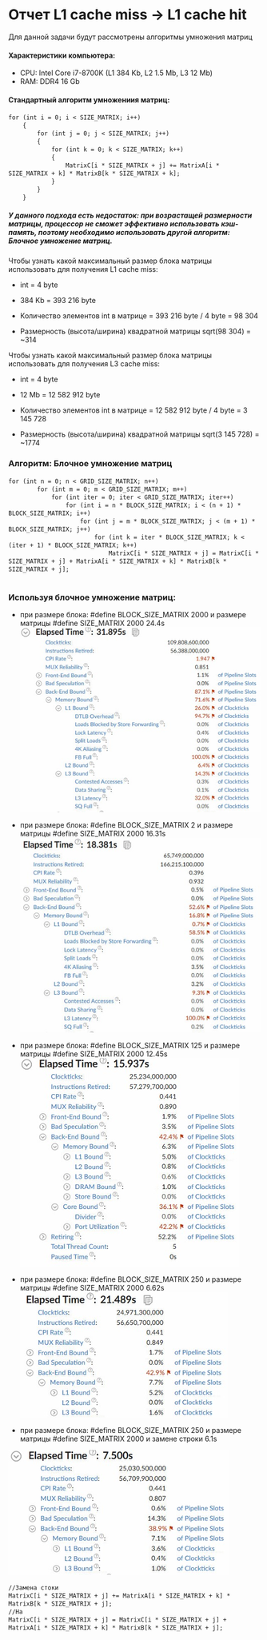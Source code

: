 # Отчет L1 cache miss -> L1 cache hit
Для данной задачи будут рассмотрены алгоритмы умножения матриц
#### Характеристики компьютера:

- CPU: Intel Core i7-8700K (L1	384 Kb, L2	1.5 Mb, L3	12 Mb)
- RAM: DDR4 16 Gb
#### Стандартный алгоритм умножениия матриц:

```с++
for (int i = 0; i < SIZE_MATRIX; i++) 
	{
		for (int j = 0; j < SIZE_MATRIX; j++)
		{
			for (int k = 0; k < SIZE_MATRIX; k++)
			{
				MatrixC[i * SIZE_MATRIX + j] += MatrixA[i * SIZE_MATRIX + k] * MatrixB[k * SIZE_MATRIX + k];
			}
		}
	}
```

##### У данного подхода есть недостаток: при возрастащей размерности матрицы, процессор не сможет эффективно использовать кэш-память, поэтому необходимо использовать другой алгоритм: Блочное умножение матриц.

Чтобы узнать какой максимальный размер блока матрицы использовать для получения L1 cache miss:
* int = 4 byte

* 384 Kb = 393 216 byte

* Количество элементов int в матрице = 393 216 byte / 4 byte = 98 304

* Размерность (высота/ширина) квадратной матрицы sqrt(98 304) = ~314

Чтобы узнать какой максимальный размер блока матрицы использовать для получения L3 cache miss:
* int = 4 byte

* 12 Mb = 12 582 912 byte

* Количество элементов int в матрице = 12 582 912 byte / 4 byte = 3 145 728

* Размерность (высота/ширина) квадратной матрицы sqrt(3 145 728) = ~1774



### Алгоритм: Блочное умножение матриц

```с++
for (int n = 0; n < GRID_SIZE_MATRIX; n++)
		for (int m = 0; m < GRID_SIZE_MATRIX; m++)
			for (int iter = 0; iter < GRID_SIZE_MATRIX; iter++)
				for (int i = n * BLOCK_SIZE_MATRIX; i < (n + 1) * BLOCK_SIZE_MATRIX; i++)
					for (int j = m * BLOCK_SIZE_MATRIX; j < (m + 1) * BLOCK_SIZE_MATRIX; j++)
						for (int k = iter * BLOCK_SIZE_MATRIX; k < (iter + 1) * BLOCK_SIZE_MATRIX; k++)
							MatrixC[i * SIZE_MATRIX + j] = MatrixC[i * SIZE_MATRIX + j] + MatrixA[i * SIZE_MATRIX + k] * MatrixB[k * SIZE_MATRIX + j];


```

### Используя блочное умножение матриц:
* при размере блока: #define BLOCK_SIZE_MATRIX 2000 и размере матрицы #define SIZE_MATRIX 2000
24.4s
![L1_miss](https://github.com/NikolayMarushkin/optimization_L1miss_to_L1hit/blob/master/BLOCK_SIZE_MATRIX%202000%20%23define%20SIZE_MATRIX%202000.jpg)

* при размере блока: #define BLOCK_SIZE_MATRIX 2 и размере матрицы #define SIZE_MATRIX 2000
16.31s
![L1_miss](https://github.com/NikolayMarushkin/optimization_L1miss_to_L1hit/blob/master/BLOCK_SIZE_MATRIX%202%20SIZE_MATRIX%202000.jpg)

* при размере блока: #define BLOCK_SIZE_MATRIX 125 и размере матрицы #define SIZE_MATRIX 2000
12.45s
![L1_miss](https://github.com/NikolayMarushkin/optimization_L1miss_to_L1hit/blob/master/BLOCK_SIZE_MATRIX%20125%20SIZE_MATRIX%202000.jpg)

* при размере блока: #define BLOCK_SIZE_MATRIX 250 и размере матрицы #define SIZE_MATRIX 2000
6.62s
![L1_miss](https://github.com/NikolayMarushkin/optimization_L1miss_to_L1hit/blob/master/1%20BLOCK_SIZE_MATRIX%20250%20%23define%20SIZE_MATRIX%202000.jpg)

* при размере блока: #define BLOCK_SIZE_MATRIX 250 и размере матрицы #define SIZE_MATRIX 2000 и замене строки
6.1s

![L1_miss](https://github.com/NikolayMarushkin/optimization_L1miss_to_L1hit/blob/master/2%20BLOCK_SIZE_MATRIX%20250SIZE_MATRIX%202000.jpg)


```с++
//Замена стоки
MatrixC[i * SIZE_MATRIX + j] += MatrixA[i * SIZE_MATRIX + k] * MatrixB[k * SIZE_MATRIX + j];
//На
MatrixC[i * SIZE_MATRIX + j] = MatrixC[i * SIZE_MATRIX + j] + MatrixA[i * SIZE_MATRIX + k] * MatrixB[k * SIZE_MATRIX + j];
```
 

